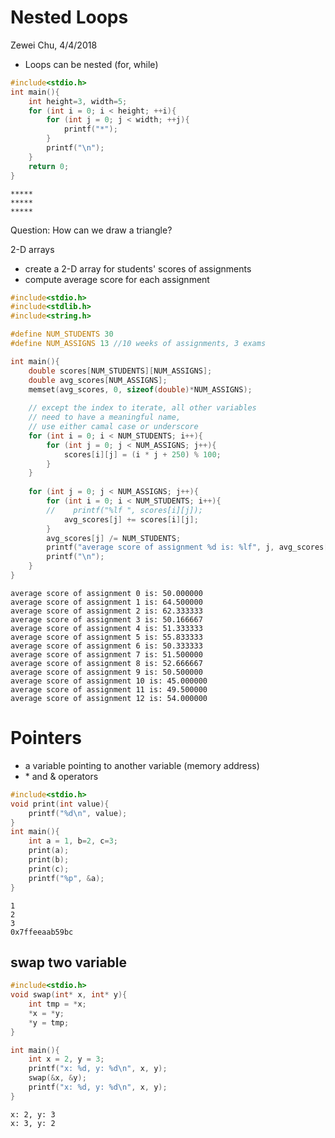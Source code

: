 
# Nested Loops
Zewei Chu, 4/4/2018
- Loops can be nested (for, while)


```c
#include<stdio.h>
int main(){
    int height=3, width=5;
    for (int i = 0; i < height; ++i){
        for (int j = 0; j < width; ++j){
            printf("*");
        }
        printf("\n");
    }
    return 0;
}
```

    *****
    *****
    *****


Question: How can we draw a triangle? 

2-D arrays
- create a 2-D array for students' scores of assignments
- compute average score for each assignment


```c
#include<stdio.h>
#include<stdlib.h>
#include<string.h>

#define NUM_STUDENTS 30
#define NUM_ASSIGNS 13 //10 weeks of assignments, 3 exams

int main(){
    double scores[NUM_STUDENTS][NUM_ASSIGNS];
    double avg_scores[NUM_ASSIGNS];
    memset(avg_scores, 0, sizeof(double)*NUM_ASSIGNS);
    
    // except the index to iterate, all other variables 
    // need to have a meaningful name, 
    // use either camal case or underscore
    for (int i = 0; i < NUM_STUDENTS; i++){
        for (int j = 0; j < NUM_ASSIGNS; j++){
            scores[i][j] = (i * j + 250) % 100;
        }
    }
    
    for (int j = 0; j < NUM_ASSIGNS; j++){
        for (int i = 0; i < NUM_STUDENTS; i++){
        //    printf("%lf ", scores[i][j]);
            avg_scores[j] += scores[i][j]; 
        }
        avg_scores[j] /= NUM_STUDENTS;
        printf("average score of assignment %d is: %lf", j, avg_scores[j]);
        printf("\n");
    }
}
```

    average score of assignment 0 is: 50.000000
    average score of assignment 1 is: 64.500000
    average score of assignment 2 is: 62.333333
    average score of assignment 3 is: 50.166667
    average score of assignment 4 is: 51.333333
    average score of assignment 5 is: 55.833333
    average score of assignment 6 is: 50.333333
    average score of assignment 7 is: 51.500000
    average score of assignment 8 is: 52.666667
    average score of assignment 9 is: 50.500000
    average score of assignment 10 is: 45.000000
    average score of assignment 11 is: 49.500000
    average score of assignment 12 is: 54.000000


# Pointers
- a variable pointing to another variable (memory address)
- \* and & operators


```c
#include<stdio.h>
void print(int value){
    printf("%d\n", value);
}
int main(){
    int a = 1, b=2, c=3;
    print(a);
    print(b);
    print(c);
    printf("%p", &a);
}
```

    1
    2
    3
    0x7ffeeaab59bc

## swap two variable


```c
#include<stdio.h>
void swap(int* x, int* y){
    int tmp = *x;
    *x = *y;
    *y = tmp;
}

int main(){
    int x = 2, y = 3;
    printf("x: %d, y: %d\n", x, y);
    swap(&x, &y);
    printf("x: %d, y: %d\n", x, y);
}
```

    x: 2, y: 3
    x: 3, y: 2

